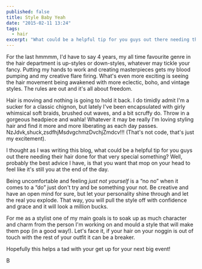 ```yaml
---
published: false
title: Style Baby Yeah
date: "2015-02-11 13:24"
tags: 
  - hair
excerpt: "What could be a helpful tip for you guys out there needing their hair done for that very special something?"
---
```


For the last hmmmm, I'd have to say 4 years, my all time favourite genre in the hair department is up-styles or down-styles, whatever may tickle your fancy. Putting my hands to work and creating masterpieces gets my blood pumping and my creative flare firing. What's even more exciting is seeing the hair movement being awakened with more eclectic, boho, and vintage styles. The rules are out and it's all about freedom.

Hair is moving and nothing is going to hold it back. I do timidly admit I'm a sucker for a classic chignon, but lately I've been encapsulated with girly whimsical soft braids, brushed out waves, and a bit scruffy do. Throw in a gorgeous headpiece and wahla! Whatever it may be really I'm loving styling hair and find it more and more liberating as each day passes. NzJdvk,shuck,zsdfhjMsdvgchmzDvchjZmdcv!!! (That's not code, that's just my excitement).

I thought as I was writing this blog, what could be a helpful tip for you guys out there needing their hair done for that very special something? Well, probably the best advice I have, is that you want that mop on your head to feel like it's still you at the end of the day.

Being uncomfortable and feeling *just not yourself* is a “no no” when it comes to a “do” just don't try and be something your not. Be creative and have an open mind for sure, but let your personality shine through and let the real you explode. That way, you will pull the style off with confidence and grace and it will look a million bucks. 

For me as a stylist one of my main goals is to soak up as much character and charm from the person I'm working on and mould a style that will make them pop (in a good way!). Let's face it, if your hair on your noggin is out of touch with the rest of your outfit it can be a breaker. 

Hopefully this helps a tad with your get up for your next big event!

B

